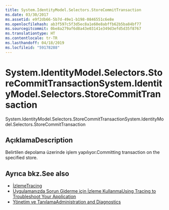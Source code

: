 ```yaml
---
title: System.IdentityModel.Selectors.StoreCommitTransaction
ms.date: 03/30/2017
ms.assetid: e9f2db66-5b7d-49e1-b198-0846551c6e8e
ms.openlocfilehash: ab3f597c5f3d5ec8a1e60e8abffb62b5ba84bf77
ms.sourcegitcommit: 0be8a279af6d8a43e03141e349d3efd5d35f8767
ms.translationtype: HT
ms.contentlocale: tr-TR
ms.lasthandoff: 04/18/2019
ms.locfileid: "59178288"
---
```

# <a name="systemidentitymodelselectorsstorecommittransaction"></a><span data-ttu-id="8d8b3-102">System.IdentityModel.Selectors.StoreCommitTransaction</span><span class="sxs-lookup"><span data-stu-id="8d8b3-102">System.IdentityModel.Selectors.StoreCommitTransaction</span></span>
<span data-ttu-id="8d8b3-103">System.IdentityModel.Selectors.StoreCommitTransaction</span><span class="sxs-lookup"><span data-stu-id="8d8b3-103">System.IdentityModel.Selectors.StoreCommitTransaction</span></span>  
  
## <a name="description"></a><span data-ttu-id="8d8b3-104">Açıklama</span><span class="sxs-lookup"><span data-stu-id="8d8b3-104">Description</span></span>  
 <span data-ttu-id="8d8b3-105">Belirtilen depolama üzerinde işlem yapılıyor.</span><span class="sxs-lookup"><span data-stu-id="8d8b3-105">Committing transaction on the specified store.</span></span>  
  
## <a name="see-also"></a><span data-ttu-id="8d8b3-106">Ayrıca bkz.</span><span class="sxs-lookup"><span data-stu-id="8d8b3-106">See also</span></span>

- [<span data-ttu-id="8d8b3-107">İzleme</span><span class="sxs-lookup"><span data-stu-id="8d8b3-107">Tracing</span></span>](../../../../../docs/framework/wcf/diagnostics/tracing/index.md)
- [<span data-ttu-id="8d8b3-108">Uygulamanızda Sorun Giderme için İzleme Kullanma</span><span class="sxs-lookup"><span data-stu-id="8d8b3-108">Using Tracing to Troubleshoot Your Application</span></span>](../../../../../docs/framework/wcf/diagnostics/tracing/using-tracing-to-troubleshoot-your-application.md)
- [<span data-ttu-id="8d8b3-109">Yönetim ve Tanılama</span><span class="sxs-lookup"><span data-stu-id="8d8b3-109">Administration and Diagnostics</span></span>](../../../../../docs/framework/wcf/diagnostics/index.md)
